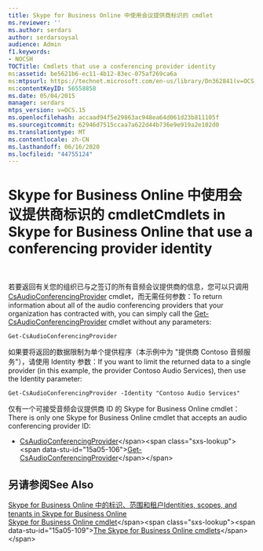 ```yaml
---
title: Skype for Business Online 中使用会议提供商标识的 cmdlet
ms.reviewer: ''
ms.author: serdars
author: serdarsoysal
audience: Admin
f1.keywords:
- NOCSH
TOCTitle: Cmdlets that use a conferencing provider identity
ms:assetid: be5621b6-ec11-4b12-83ec-075af269ca6a
ms:mtpsurl: https://technet.microsoft.com/en-us/library/Dn362841(v=OCS.15)
ms:contentKeyID: 56558858
ms.date: 05/04/2015
manager: serdars
mtps_version: v=OCS.15
ms.openlocfilehash: accaad94f5e29863ac948ea64d061d23b811105f
ms.sourcegitcommit: 62946d7515ccaa7a622d44b736e9e919a2e102d0
ms.translationtype: MT
ms.contentlocale: zh-CN
ms.lasthandoff: 06/16/2020
ms.locfileid: "44755124"
---
```

# <a name="cmdlets-in-skype-for-business-online-that-use-a-conferencing-provider-identity"></a><span data-ttu-id="15a05-102">Skype for Business Online 中使用会议提供商标识的 cmdlet</span><span class="sxs-lookup"><span data-stu-id="15a05-102">Cmdlets in Skype for Business Online that use a conferencing provider identity</span></span>

 


<span data-ttu-id="15a05-103">若要返回有关您的组织已与之签订的所有音频会议提供商的信息，您可以只调用[CsAudioConferencingProvider](https://technet.microsoft.com/library/jj994030\(v=ocs.15\)) cmdlet，而无需任何参数：</span><span class="sxs-lookup"><span data-stu-id="15a05-103">To return information about all of the audio conferencing providers that your organization has contracted with, you can simply call the [Get-CsAudioConferencingProvider](https://technet.microsoft.com/library/jj994030\(v=ocs.15\)) cmdlet without any parameters:</span></span>

    Get-CsAudioConferencingProvider

<span data-ttu-id="15a05-104">如果要将返回的数据限制为单个提供程序（本示例中为 "提供商 Contoso 音频服务"），请使用 Identity 参数：</span><span class="sxs-lookup"><span data-stu-id="15a05-104">If you want to limit the returned data to a single provider (in this example, the provider Contoso Audio Services), then use the Identity parameter:</span></span>

    Get-CsAudioConferencingProvider -Identity "Contoso Audio Services"

<span data-ttu-id="15a05-105">仅有一个可接受音频会议提供商 ID 的 Skype for Business Online cmdlet：</span><span class="sxs-lookup"><span data-stu-id="15a05-105">There is only one Skype for Business Online cmdlet that accepts an audio conferencing provider ID:</span></span>

  - <span data-ttu-id="15a05-106">[CsAudioConferencingProvider](https://technet.microsoft.com/library/jj994030\(v=ocs.15\))</span><span class="sxs-lookup"><span data-stu-id="15a05-106">[Get-CsAudioConferencingProvider](https://technet.microsoft.com/library/jj994030\(v=ocs.15\))</span></span>

## <a name="see-also"></a><span data-ttu-id="15a05-107">另请参阅</span><span class="sxs-lookup"><span data-stu-id="15a05-107">See Also</span></span>


[<span data-ttu-id="15a05-108">Skype for Business Online 中的标识、范围和租户</span><span class="sxs-lookup"><span data-stu-id="15a05-108">Identities, scopes, and tenants in Skype for Business Online</span></span>](identities-scopes-and-tenants-in-skype-for-business-online.md)  
<span data-ttu-id="15a05-109">[Skype for Business Online cmdlet](https://technet.microsoft.com/library/dn362817\(v=ocs.15\))</span><span class="sxs-lookup"><span data-stu-id="15a05-109">[The Skype for Business Online cmdlets](https://technet.microsoft.com/library/dn362817\(v=ocs.15\))</span></span>

